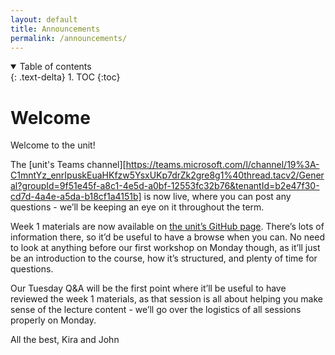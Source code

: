 ```yaml
---
layout: default
title: Announcements
permalink: /announcements/
---
```

<details open markdown="block">
<summary>
Table of contents
</summary>
{: .text-delta}
1. TOC
{:toc}
</details>

# Welcome
Welcome to the unit!

The [unit's Teams channel][https://teams.microsoft.com/l/channel/19%3A-C1mntYz_enrIpuskEuaHKfzw5YsxUKp7drZk2gre8g1%40thread.tacv2/General?groupId=9f51e45f-a8c1-4e5d-a0bf-12553fc32b76&tenantId=b2e47f30-cd7d-4a4e-a5da-b18cf1a4151b] is now live, where you can post any questions - we’ll be keeping an eye on it throughout the term.
 
Week 1 materials are now available on [the unit’s GitHub page](https://cs-uob-overview-of-architecture.github.io/#schedule-and-links-to-materials). There’s lots of information there, so it’d be useful to have a browse when you can. No need to look at anything before our first workshop on Monday though, as it’ll just be an introduction to the course, how it’s structured, and plenty of time for questions.
 
Our Tuesday Q&A will be the first point where it’ll be useful to have reviewed the week 1 materials, as that session is all about helping you make sense of the lecture content - we’ll go over the logistics of all sessions properly on Monday.
 
All the best,
Kira and John